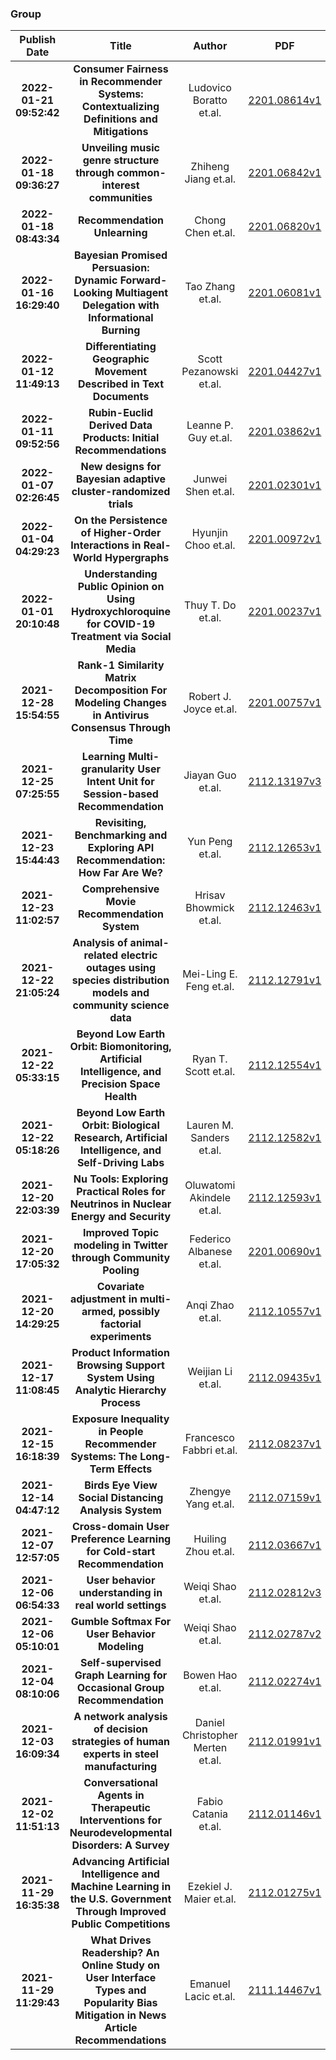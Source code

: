 
### Group
|Publish Date|Title|Author|PDF|Code|
| :---: | :---: | :---: | :---: | :---: |
|**2022-01-21 09:52:42**|**Consumer Fairness in Recommender Systems: Contextualizing Definitions   and Mitigations**|Ludovico Boratto et.al.|[2201.08614v1](http://arxiv.org/abs/2201.08614v1)|[link](https://github.com/jackmedda/c-fairness-recsys)|
|**2022-01-18 09:36:27**|**Unveiling music genre structure through common-interest communities**|Zhiheng Jiang et.al.|[2201.06842v1](http://arxiv.org/abs/2201.06842v1)|null|
|**2022-01-18 08:43:34**|**Recommendation Unlearning**|Chong Chen et.al.|[2201.06820v1](http://arxiv.org/abs/2201.06820v1)|[link](https://github.com/chenchongthu/Recommendation-Unlearning)|
|**2022-01-16 16:29:40**|**Bayesian Promised Persuasion: Dynamic Forward-Looking Multiagent   Delegation with Informational Burning**|Tao Zhang et.al.|[2201.06081v1](http://arxiv.org/abs/2201.06081v1)|null|
|**2022-01-12 11:49:13**|**Differentiating Geographic Movement Described in Text Documents**|Scott Pezanowski et.al.|[2201.04427v1](http://arxiv.org/abs/2201.04427v1)|null|
|**2022-01-11 09:52:56**|**Rubin-Euclid Derived Data Products: Initial Recommendations**|Leanne P. Guy et.al.|[2201.03862v1](http://arxiv.org/abs/2201.03862v1)|null|
|**2022-01-07 02:26:45**|**New designs for Bayesian adaptive cluster-randomized trials**|Junwei Shen et.al.|[2201.02301v1](http://arxiv.org/abs/2201.02301v1)|null|
|**2022-01-04 04:29:23**|**On the Persistence of Higher-Order Interactions in Real-World   Hypergraphs**|Hyunjin Choo et.al.|[2201.00972v1](http://arxiv.org/abs/2201.00972v1)|[link](https://github.com/jin-choo/persistence)|
|**2022-01-01 20:10:48**|**Understanding Public Opinion on Using Hydroxychloroquine for COVID-19   Treatment via Social Media**|Thuy T. Do et.al.|[2201.00237v1](http://arxiv.org/abs/2201.00237v1)|[link](https://github.com/thuydt02/HCQ_Tweet_Dataset)|
|**2021-12-28 15:54:55**|**Rank-1 Similarity Matrix Decomposition For Modeling Changes in Antivirus   Consensus Through Time**|Robert J. Joyce et.al.|[2201.00757v1](http://arxiv.org/abs/2201.00757v1)|null|
|**2021-12-25 07:25:55**|**Learning Multi-granularity User Intent Unit for Session-based   Recommendation**|Jiayan Guo et.al.|[2112.13197v3](http://arxiv.org/abs/2112.13197v3)|[link](https://github.com/SpaceLearner/SessionRec-pytorch)|
|**2021-12-23 15:44:43**|**Revisiting, Benchmarking and Exploring API Recommendation: How Far Are   We?**|Yun Peng et.al.|[2112.12653v1](http://arxiv.org/abs/2112.12653v1)|[link](https://github.com/JohnnyPeng18/APIBench)|
|**2021-12-23 11:02:57**|**Comprehensive Movie Recommendation System**|Hrisav Bhowmick et.al.|[2112.12463v1](http://arxiv.org/abs/2112.12463v1)|null|
|**2021-12-22 21:05:24**|**Analysis of animal-related electric outages using species distribution   models and community science data**|Mei-Ling E. Feng et.al.|[2112.12791v1](http://arxiv.org/abs/2112.12791v1)|[link](https://github.com/mefeng7/Bird_Outages_MA)|
|**2021-12-22 05:33:15**|**Beyond Low Earth Orbit: Biomonitoring, Artificial Intelligence, and   Precision Space Health**|Ryan T. Scott et.al.|[2112.12554v1](http://arxiv.org/abs/2112.12554v1)|null|
|**2021-12-22 05:18:26**|**Beyond Low Earth Orbit: Biological Research, Artificial Intelligence,   and Self-Driving Labs**|Lauren M. Sanders et.al.|[2112.12582v1](http://arxiv.org/abs/2112.12582v1)|null|
|**2021-12-20 22:03:39**|**Nu Tools: Exploring Practical Roles for Neutrinos in Nuclear Energy and   Security**|Oluwatomi Akindele et.al.|[2112.12593v1](http://arxiv.org/abs/2112.12593v1)|null|
|**2021-12-20 17:05:32**|**Improved Topic modeling in Twitter through Community Pooling**|Federico Albanese et.al.|[2201.00690v1](http://arxiv.org/abs/2201.00690v1)|null|
|**2021-12-20 14:29:25**|**Covariate adjustment in multi-armed, possibly factorial experiments**|Anqi Zhao et.al.|[2112.10557v1](http://arxiv.org/abs/2112.10557v1)|null|
|**2021-12-17 11:08:45**|**Product Information Browsing Support System Using Analytic Hierarchy   Process**|Weijian Li et.al.|[2112.09435v1](http://arxiv.org/abs/2112.09435v1)|null|
|**2021-12-15 16:18:39**|**Exposure Inequality in People Recommender Systems: The Long-Term Effects**|Francesco Fabbri et.al.|[2112.08237v1](http://arxiv.org/abs/2112.08237v1)|null|
|**2021-12-14 04:47:12**|**Birds Eye View Social Distancing Analysis System**|Zhengye Yang et.al.|[2112.07159v1](http://arxiv.org/abs/2112.07159v1)|null|
|**2021-12-07 12:57:05**|**Cross-domain User Preference Learning for Cold-start Recommendation**|Huiling Zhou et.al.|[2112.03667v1](http://arxiv.org/abs/2112.03667v1)|null|
|**2021-12-06 06:54:33**|**User behavior understanding in real world settings**|Weiqi Shao et.al.|[2112.02812v3](http://arxiv.org/abs/2112.02812v3)|null|
|**2021-12-06 05:10:01**|**Gumble Softmax For User Behavior Modeling**|Weiqi Shao et.al.|[2112.02787v2](http://arxiv.org/abs/2112.02787v2)|null|
|**2021-12-04 08:10:06**|**Self-supervised Graph Learning for Occasional Group Recommendation**|Bowen Hao et.al.|[2112.02274v1](http://arxiv.org/abs/2112.02274v1)|null|
|**2021-12-03 16:09:34**|**A network analysis of decision strategies of human experts in steel   manufacturing**|Daniel Christopher Merten et.al.|[2112.01991v1](http://arxiv.org/abs/2112.01991v1)|null|
|**2021-12-02 11:51:13**|**Conversational Agents in Therapeutic Interventions for   Neurodevelopmental Disorders: A Survey**|Fabio Catania et.al.|[2112.01146v1](http://arxiv.org/abs/2112.01146v1)|null|
|**2021-11-29 16:35:38**|**Advancing Artificial Intelligence and Machine Learning in the U.S.   Government Through Improved Public Competitions**|Ezekiel J. Maier et.al.|[2112.01275v1](http://arxiv.org/abs/2112.01275v1)|null|
|**2021-11-29 11:29:43**|**What Drives Readership? An Online Study on User Interface Types and   Popularity Bias Mitigation in News Article Recommendations**|Emanuel Lacic et.al.|[2111.14467v1](http://arxiv.org/abs/2111.14467v1)|null|
